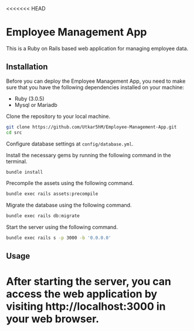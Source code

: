 <<<<<<< HEAD
# Employee Management App
This is a Ruby on Rails based web application for managing employee data.

## Installation

Before you can deploy the Employee Management App, you need to make sure that you have the following dependencies installed on your machine:

- Ruby (3.0.5)
- Mysql or Mariadb

Clone the repository to your local machine.
```bash
git clone https://github.com/Utkar5hM/Employee-Management-App.git
cd src
```

Configure database settings at `config/database.yml`.

Install the necessary gems by running the following command in the terminal.
```bash
bundle install
```
Precompile the assets using the following command.
```bash
bundle exec rails assets:precompile
```
Migrate the database using the following command.
```bash
bundle exec rails db:migrate
```
Start the server using the following command.
```bash
bundle exec rails s -p 3000 -b '0.0.0.0'
```

## Usage

After starting the server, you can access the web application by visiting http://localhost:3000 in your web browser.
=======

